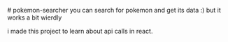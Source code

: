 
#   p o k e m o n - s e a r c h e r 
 you can search for pokemon and get its data :) but it works a bit wierdly 

 i made this project to learn about api calls in react.
 
